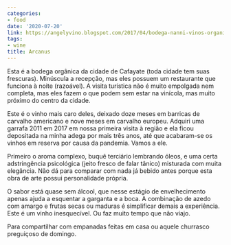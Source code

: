 ```yaml
---
categories:
- food
date: '2020-07-20'
link: https://angelyvino.blogspot.com/2017/04/bodega-nanni-vinos-organicos-de-cafayate.html
tags:
- wine
title: Arcanus
---
```


Esta é a bodega orgânica da cidade de Cafayate (toda cidade tem suas frescuras). Minúscula a recepção, mas eles possuem um restaurante que funciona à noite (razoável). A visita turística não é muito empolgada nem completa, mas eles fazem o que podem sem estar na vinícola, mas muito próximo do centro da cidade.

Este é o vinho mais caro deles, deixado doze meses em barricas de carvalho americano e nove meses em carvalho europeu. Adquiri uma garrafa 2011 em 2017 em nossa primeira visita à região e ela ficou depositada na minha adega por mais três anos, até que acabaram-se os vinhos em reserva por causa da pandemia. Vamos a ele.

Primeiro o aroma complexo, buquê terciário lembrando óleos, e uma certa adstringência psicológica (jeito fresco de falar tânico) misturada com muita elegância. Não dá para comparar com nada já bebido antes porque esta obra de arte possui personalidade própria.

O sabor está quase sem álcool, que nesse estágio de envelhecimento apenas ajuda a esquentar a garganta e a boca. A combinação de azedo com amargo e frutas secas ou maduras é simplificar demais a experiência. Este é um vinho inesquecível. Ou faz muito tempo que não viajo.

Para compartilhar com empanadas feitas em casa ou aquele churrasco preguiçoso de domingo.